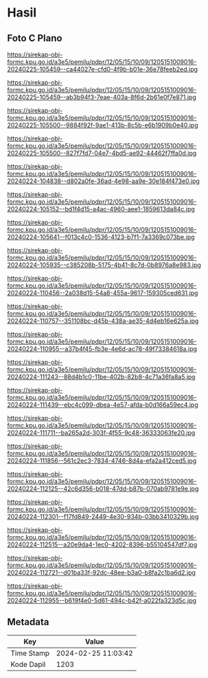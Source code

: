 # Hasil

## Foto C Plano

https://sirekap-obj-formc.kpu.go.id/a3e5/pemilu/pdpr/12/05/15/10/09/1205151009016-20240225-105459--ca44027e-cfd0-4f9b-b01e-36e78feeb2ed.jpg

https://sirekap-obj-formc.kpu.go.id/a3e5/pemilu/pdpr/12/05/15/10/09/1205151009016-20240225-105459--ab3b94f3-7eae-403a-8f6d-2b61e0f7e871.jpg

https://sirekap-obj-formc.kpu.go.id/a3e5/pemilu/pdpr/12/05/15/10/09/1205151009016-20240225-105500--9884f92f-9ae1-413b-8c5b-e6b1909b0e40.jpg

https://sirekap-obj-formc.kpu.go.id/a3e5/pemilu/pdpr/12/05/15/10/09/1205151009016-20240225-105500--827f7fd7-04e7-4bd5-ae92-44462f7ffa0d.jpg

https://sirekap-obj-formc.kpu.go.id/a3e5/pemilu/pdpr/12/05/15/10/09/1205151009016-20240224-104838--d802a0fe-36ad-4e98-aa9e-30e184f473e0.jpg

https://sirekap-obj-formc.kpu.go.id/a3e5/pemilu/pdpr/12/05/15/10/09/1205151009016-20240224-105152--bd1f4d15-a4ac-4960-aee1-1859613da84c.jpg

https://sirekap-obj-formc.kpu.go.id/a3e5/pemilu/pdpr/12/05/15/10/09/1205151009016-20240224-105641--f013c4c0-1536-4123-b7f1-7a3369c073be.jpg

https://sirekap-obj-formc.kpu.go.id/a3e5/pemilu/pdpr/12/05/15/10/09/1205151009016-20240224-105935--c385208b-5175-4b41-8c7d-0b8976a8e983.jpg

https://sirekap-obj-formc.kpu.go.id/a3e5/pemilu/pdpr/12/05/15/10/09/1205151009016-20240224-110456--2a038d15-54a8-455a-9617-159305ced631.jpg

https://sirekap-obj-formc.kpu.go.id/a3e5/pemilu/pdpr/12/05/15/10/09/1205151009016-20240224-110757--351108bc-d45b-438a-ae35-4d4eb16e625a.jpg

https://sirekap-obj-formc.kpu.go.id/a3e5/pemilu/pdpr/12/05/15/10/09/1205151009016-20240224-110955--a37b4f45-fb3e-4e6d-ac78-49f73384618a.jpg

https://sirekap-obj-formc.kpu.go.id/a3e5/pemilu/pdpr/12/05/15/10/09/1205151009016-20240224-111243--88d4b1c0-11be-402b-82b8-4c71a36fa8a5.jpg

https://sirekap-obj-formc.kpu.go.id/a3e5/pemilu/pdpr/12/05/15/10/09/1205151009016-20240224-111439--ebc4c099-dbea-4e57-afda-b0d166a59ec4.jpg

https://sirekap-obj-formc.kpu.go.id/a3e5/pemilu/pdpr/12/05/15/10/09/1205151009016-20240224-111711--ba265a2d-303f-4f55-9c48-36333063fe20.jpg

https://sirekap-obj-formc.kpu.go.id/a3e5/pemilu/pdpr/12/05/15/10/09/1205151009016-20240224-111856--561c2ec3-7834-4746-8d4a-efa2a412ced5.jpg

https://sirekap-obj-formc.kpu.go.id/a3e5/pemilu/pdpr/12/05/15/10/09/1205151009016-20240224-112125--42c6d356-b018-47dd-b87b-070ab9781e9e.jpg

https://sirekap-obj-formc.kpu.go.id/a3e5/pemilu/pdpr/12/05/15/10/09/1205151009016-20240224-112301--f17fd849-2449-4e30-934b-03bb3410329b.jpg

https://sirekap-obj-formc.kpu.go.id/a3e5/pemilu/pdpr/12/05/15/10/09/1205151009016-20240224-112515--a20e9da4-1ec0-4202-8396-b55104547df7.jpg

https://sirekap-obj-formc.kpu.go.id/a3e5/pemilu/pdpr/12/05/15/10/09/1205151009016-20240224-112721--d01ba33f-92dc-48ee-b3a0-b8fa2c1ba6d2.jpg

https://sirekap-obj-formc.kpu.go.id/a3e5/pemilu/pdpr/12/05/15/10/09/1205151009016-20240224-112955--b619f4e0-5d61-494c-b42f-a022fa323d5c.jpg


## Metadata

| Key        | Value               |
| ---------- | ------------------- |
| Time Stamp | 2024-02-25 11:03:42 |
| Kode Dapil | 1203                |



